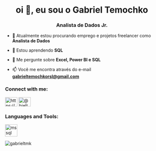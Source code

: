 <h1 align="center">oi 👋, eu sou o Gabriel Temochko</h1>
<h3 align="center">Analista de Dados Jr.</h3>

- 🔭 Atualmente estou procurando emprego e projetos freelancer como **Analista de Dados**

- 🌱 Estou aprendendo **SQL**

- 💬 Me pergunte sobre **Excel, Power BI e SQL**

- 📫 Você me encontra através do e-mail **gabrieltemochkorsl@gmail.com**

<h3 align="left">Connect with me:</h3>
<p align="left">
<a href="https://www.linkedin.com/in/gabrieltemochko" target="blank"><img align="center" src="https://raw.githubusercontent.com/rahuldkjain/github-profile-readme-generator/master/src/images/icons/Social/linked-in-alt.svg" alt="https://www.linkedin.com/in/gabrieltemochko/" height="30" width="40" /></a>
<a href="https://instagram.com/bieltmk/" target="blank"><img align="center" src="https://raw.githubusercontent.com/rahuldkjain/github-profile-readme-generator/master/src/images/icons/Social/instagram.svg" alt="@bieltmk" height="30" width="40" /></a>
</p>

<h3 align="left">Languages and Tools:</h3>
<p align="left"> <a href="https://www.microsoft.com/en-us/sql-server" target="_blank" rel="noreferrer"> <img src="https://www.svgrepo.com/show/303229/microsoft-sql-server-logo.svg" alt="mssql" width="40" height="40"/> </a> </p>

<p><img align="center" src="https://github-readme-stats.vercel.app/api/top-langs?username=gabrieltmk&show_icons=true&locale=en&layout=compact" alt="gabrieltmk" /></p>
